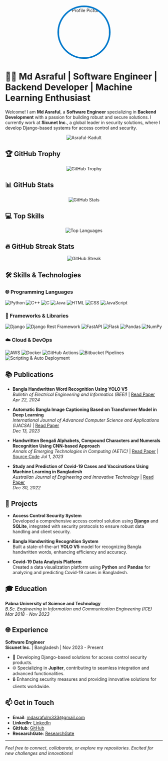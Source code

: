 <p align="center">
  <img src="https://avatars.githubusercontent.com/u/40880139?s=400&u=fd779969170b198318ddebbae60e7a6dbd91f167&v=4" alt="Profile Picture" width="160" height="160" style="border-radius: 50%; border: 5px solid #007ACC;" />
</p>

# 👨‍💻 Md Asraful | Software Engineer | Backend Developer | Machine Learning Enthusiast

Welcome! I am **Md Asraful**, a **Software Engineer** specializing in **Backend Development** with a passion for building robust and secure solutions. I currently work at **Sicunet Inc.**, a global leader in security solutions, where I develop Django-based systems for access control and security.

<p align="center"> <img src="https://komarev.com/ghpvc/?username=AsrafuLkadult&label=Profile%20Views&color=0e75b6&style=flat" alt="Asraful-Kadult" /> </p>

## 🏆 GitHub Trophy
<p align="center">
  <img src="https://github-profile-trophy.vercel.app/?username=AsrafuLkadult&theme=onedark&no-frame=true&column=7" alt="GitHub Trophy" />
</p>

## 📊 GitHub Stats
<p align="center">
  <img src="https://github-readme-stats.vercel.app/api?username=AsrafuLkadult&show_icons=true&theme=radical" alt="GitHub Stats" />
</p>

## 💻 Top Skills
<p align="center">
  <img src="https://github-readme-stats.vercel.app/api/top-langs/?username=AsrafuLkadult&layout=compact&theme=radical" alt="Top Languages" />
</p>

## 🔥 GitHub Streak Stats
<p align="center">
  <img src="https://github-readme-streak-stats.herokuapp.com/?user=AsrafuLkadult&theme=radical" alt="GitHub Streak" />
</p>

## 🛠️ Skills & Technologies

### 🌐 Programming Languages
<p align="left">
  <img src="https://img.shields.io/badge/Python-3776AB?style=for-the-badge&logo=python&logoColor=white" alt="Python"/>
  <img src="https://img.shields.io/badge/C++-00599C?style=for-the-badge&logo=cplusplus&logoColor=white" alt="C++"/>
  <img src="https://img.shields.io/badge/C-A8B9CC?style=for-the-badge&logo=c&logoColor=black" alt="C"/>
  <img src="https://img.shields.io/badge/Java-007396?style=for-the-badge&logo=java&logoColor=white" alt="Java"/>
  <img src="https://img.shields.io/badge/HTML-E34F26?style=for-the-badge&logo=html5&logoColor=white" alt="HTML"/>
  <img src="https://img.shields.io/badge/CSS-1572B6?style=for-the-badge&logo=css3&logoColor=white" alt="CSS"/>
  <img src="https://img.shields.io/badge/JavaScript-F7DF1E?style=for-the-badge&logo=javascript&logoColor=black" alt="JavaScript"/>
</p>

### 🧰 Frameworks & Libraries
<p align="left"> <img src="https://img.shields.io/badge/Django-092E20?style=for-the-badge&logo=django&logoColor=white" alt="Django"/> <img src="https://img.shields.io/badge/Django%20Rest%20Framework-092E20?style=for-the-badge&logo=django&logoColor=white" alt="Django Rest Framework"/> <img src="https://img.shields.io/badge/FastAPI-009688?style=for-the-badge&logo=fastapi&logoColor=white" alt="FastAPI"/> <img src="https://img.shields.io/badge/Flask-000000?style=for-the-badge&logo=flask&logoColor=white" alt="Flask"/> <img src="https://img.shields.io/badge/Pandas-150458?style=for-the-badge&logo=pandas&logoColor=white" alt="Pandas"/> <img src="https://img.shields.io/badge/NumPy-013243?style=for-the-badge&logo=numpy&logoColor=white" alt="NumPy"/> </p>

### ☁️ Cloud & DevOps
<p align="left"> <img src="https://img.shields.io/badge/AWS-232F3E?style=for-the-badge&logo=amazon-aws&logoColor=white" alt="AWS"/> <img src="https://img.shields.io/badge/Docker-2496ED?style=for-the-badge&logo=docker&logoColor=white" alt="Docker"/> <img src="https://img.shields.io/badge/GitHub%20Actions-2088FF?style=for-the-badge&logo=github-actions&logoColor=white" alt="GitHub Actions"/> <img src="https://img.shields.io/badge/Bitbucket%20Pipelines-0052CC?style=for-the-badge&logo=bitbucket&logoColor=white" alt="Bitbucket Pipelines"/> <img src="https://img.shields.io/badge/Scripting%20&%20Auto%20Deployment-4EAA25?style=for-the-badge&logo=gnu-bash&logoColor=white" alt="Scripting & Auto Deployment"/> </p>

## 📚 Publications
- **Bangla Handwritten Word Recognition Using YOLO V5**  
  *Bulletin of Electrical Engineering and Informatics (BEEI)* | [Read Paper](https://doi.org/10.11591/eei.v13i3.6953)  
  *Apr 22, 2024*

- **Automatic Bangla Image Captioning Based on Transformer Model in Deep Learning**  
  *International Journal of Advanced Computer Science and Applications (IJACSA)* | [Read Paper](http://dx.doi.org/10.14569/IJACSA.2023.01411113)  
  *Dec 13, 2023*

- **Handwritten Bengali Alphabets, Compound Characters and Numerals Recognition Using CNN-based Approach**  
  *Annals of Emerging Technologies in Computing (AETiC)* | [Read Paper](http://aetic.theiaer.org/archive/v7/v7n3/p3.html) | [Source Code](https://github.com/AsrafuLkadult/Handwritten-Bengali-Alphabets-Compound-Characters-and-Numerals-Recognition-Using-CNN-based-Approach.git) 
 *Jul 1, 2023*

- **Study and Prediction of Covid-19 Cases and Vaccinations Using Machine Learning in Bangladesh**  
  *Australian Journal of Engineering and Innovative Technology* | [Read Paper](https://universepg.com/journal-details/ajeit/study-and-prediction-of-covid-19-cases-and-vaccinations-using-machine-learning-in-bangladesh)  
  *Dec 30, 2022*

## 🚀 Projects
- **Access Control Security System**  
  Developed a comprehensive access control solution using **Django** and **SQLite**, integrated with security protocols to ensure robust data handling and client security.

- **Bangla Handwriting Recognition System**  
  Built a state-of-the-art **YOLO V5** model for recognizing Bangla handwritten words, enhancing efficiency and accuracy.

- **Covid-19 Data Analysis Platform**  
  Created a data visualization platform using **Python** and **Pandas** for analyzing and predicting Covid-19 cases in Bangladesh.

## 🎓 Education
**Pabna University of Science and Technology**  
*B.Sc. Engineering in Information and Communication Engineering (ICE)*  
*Mar 2018 - Nov 2023* 

## 🌐 Experience
**Software Engineer**  
**Sicunet Inc.** | Bangladesh | Nov 2023 - Present  
- 🚀 Developing Django-based solutions for access control security products.
- 🌐 Specializing in **Jupiter**, contributing to seamless integration and advanced functionalities.
- 🔒 Enhancing security measures and providing innovative solutions for clients worldwide.

## 📫 Get in Touch
- **Email**: [mdasrafulm333@gmail.com](mailto:mdasrafulm333@gmail.com)
- **LinkedIn**: [LinkedIn](https://www.linkedin.com/in/mdasraful)
- **GitHub**: [GitHub](https://github.com/Asraful-Kadult)
- **ResearchGate**: [ResearchGate](https://www.researchgate.net/profile/Md-Asraful-4/research)

---

*Feel free to connect, collaborate, or explore my repositories. Excited for new challenges and innovations!*
